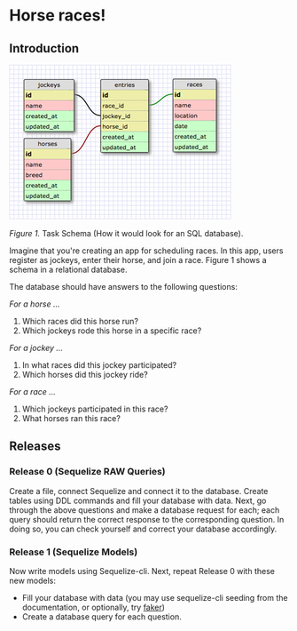 # Horse races!

## Introduction

![](races_schema.png)

*Figure 1.* Task Schema (How it would look for an SQL database).

Imagine that you're creating an app for scheduling races. In this app, users register as jockeys, enter their horse, and join a race. Figure 1 shows a schema in a relational database.

The database should have answers to the following questions:

*For a horse ...*
1. Which races did this horse run?
2. Which jockeys rode this horse in a specific race?

*For a jockey ...*

1. In what races did this jockey participated?
2. Which horses did this jockey ride?

*For a race ...*
1. Which jockeys participated in this race?
2. What horses ran this race?

## Releases

### Release 0 (Sequelize RAW Queries)

Create a file, connect Sequelize and connect it to the database.
Create tables using DDL commands and fill your database with data. Next, go through the above questions and make a database request for each; each query should return the correct response to the corresponding question. In doing so, you can check yourself and correct your database accordingly.

### Release 1 (Sequelize Models)
Now write models using Sequelize-cli. Next, repeat Release 0 with these new models:
- Fill your database with data (you may use sequelize-cli seeding from the documentation, or optionally, try [faker](https://www.npmjs.com/package/faker))
- Create a database query for each question.
